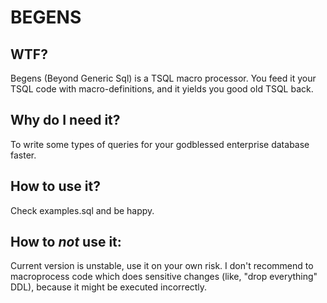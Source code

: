 # BEGENS

## WTF?

Begens (Beyond Generic Sql) is a TSQL macro processor. You feed it your TSQL code with macro-definitions, and it yields you good old TSQL back.

## Why do I need it?

To write some types of queries for your godblessed enterprise database faster.

## How to use it?

Check examples.sql and be happy.

## How to _not_ use it:

Current version is unstable, use it on your own risk. I don't recommend to macroprocess code which does sensitive changes (like, "drop everything" DDL), because it might be executed incorrectly.
